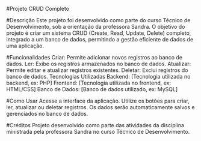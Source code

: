 #Projeto CRUD Completo

#Descrição
Este projeto foi desenvolvido como parte do curso Técnico de Desenvolvimento, sob a orientação da professora Sandra. O objetivo do projeto é criar um sistema CRUD (Create, Read, Update, Delete) completo, integrado a um banco de dados, permitindo a gestão eficiente de dados de uma aplicação.

#Funcionalidades
Criar: Permite adicionar novos registros ao banco de dados.
Ler: Exibe os registros armazenados no banco de dados.
Atualizar: Permite editar e atualizar registros existentes.
Deletar: Exclui registros do banco de dados.
Tecnologias Utilizadas
Backend: [Tecnologia utilizada no backend, ex: PHP]
Frontend: [Tecnologia utilizada no frontend, ex: HTML/CSS]
Banco de Dados: [Banco de dados utilizado, ex: MySQL]

#Como Usar
Acesse a interface da aplicação.
Utilize os botões para criar, ler, atualizar ou deletar registros.
Os dados serão automaticamente salvos e gerenciados no banco de dados.

#Créditos
Projeto desenvolvido como parte das atividades da disciplina ministrada pela professora Sandra no curso Técnico de Desenvolvimento.
